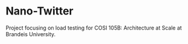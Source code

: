 # Nano-Twitter
Project focusing on load testing for COSI 105B: Architecture at Scale at Brandeis University.
